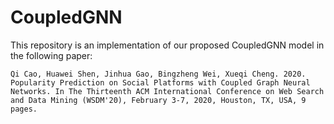 # CoupledGNN
This repository is an implementation of our proposed CoupledGNN model in the following paper:

`Qi Cao, Huawei Shen, Jinhua Gao, Bingzheng Wei, Xueqi Cheng. 2020. Popularity Prediction on Social Platforms with Coupled Graph Neural Networks. In The Thirteenth ACM International Conference on Web Search and Data Mining (WSDM'20), February 3-7, 2020, Houston, TX, USA, 9 pages.`
